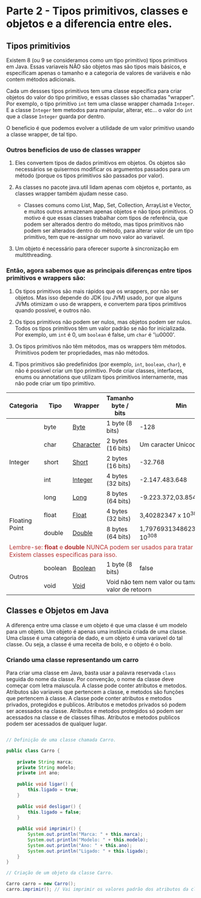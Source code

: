 # Parte 2 - Tipos primitivos, classes e objetos e a diferencia entre eles.

## Tipos primitivios

Existem 8 (ou 9 se consideramos como um tipo primitivo) tipos primitivos em Java. Essas variaveis NÃO são objetos mas são tipos mais
básicos, e especificam apenas o tamanho e a categoria de valores de variáveis e não contem métodos adicionais. 

Cada um dessses tipos primitivos tem uma classe específica para criar objetos do valor do tipo primitivo, e essas 
classes são chamadas "wrapper". Por exemplo, o tipo primitivo `int` tem uma classe wrapper chamada `Integer`. E a 
classe `Integer` tem metodos para manipular, alterar, etc... o valor do `int` que a classe `Integer` guarda por dentro.

O beneficio é que podemos evolver a utilidade de um valor primitivo usando a classe wrapper, de tal tipo.

### Outros beneficios de uso de classes wrapper

1. Eles convertem tipos de dados primitivos em objetos. Os objetos são necessários se quisermos modificar os argumentos 
   passados para um método (porque os tipos primitivos são passados por valor).


2. As classes no pacote java.util lidam apenas com objetos e, portanto, as classes wrapper também ajudam nesse caso.
   * Classes comuns como List, Map, Set, Collection, ArrayList e Vector, e muitos outros armazenam apenas 
     objetos e não tipos primitivos. O motivo é que essas classes trabalhar com tipos de referência, que podem ser
     alterados dentro do método, mas tipos primitivos não podem ser alterados dentro do método, para alterar valor de um
     tipo primitivo, tem que re-assignar um novo valor ao variavel.


3. Um objeto é necessário para oferecer suporte à sincronização em multithreading.


### Então, agora sabemos que as principais diferenças entre tipos primitivos e wrappers são:

1. Os tipos primitivos são mais rápidos que os wrappers, por não ser objetos. Mas isso depende do JDK (ou JVM) usado, 
   por que alguns JVMs otimizam o uso de wrappers, e convertem para tipos primitivos quando possível, e outros não.


2. Os tipos primitivos não podem ser nulos, mas objetos podem ser nulos. Todos os tipos primitivos têm um valor
   padrão se não for inicializada. Por exemplo, um `int` é 0, um `boolean` é false, um `char` é '\u0000'.


3. Os tipos primitivos não têm métodos, mas os wrappers têm métodos. Primitivos podem ter propriedades, mas não métodos.


4. Tipos primitivos são predefinidos (por exemplo, `int`, `boolean`, `char`), e não é possivel criar um tipo primitivo.
   Pode criar classes, interfaces, enums ou annotations que utilizam tipos primitivos internamente, mas não pode criar
   um tipo primitivo.

<table>
    <thead>
        <tr>
            <th>Categoria</th>
            <th>Tipo</th>
            <th>Wrapper</th>
            <th>Tamanho <br>byte / bits</th>
            <th>Min</th>
            <th>Max</th>
            <th>Exemplo de uso</th>
        </tr>
    </thead>
    <tbody>
    <tr>
        <td rowspan="5">Integer</td>
        <td>byte</td>
        <td><a href="https://docs.oracle.com/en/java/javase/19/docs/api/java.base/java/lang/Byte.html">Byte</a></td> 
        <td>1 byte (8 bits)</td>
        <td>-128</td>
        <td>127</td>
        <td><pre>byte b = 65;</pre></td>
    </tr>
    <tr>
        <td>char</td>
        <td><a href="https://docs.oracle.com/en/java/javase/19/docs/api/java.base/java/lang/Character.html">Character</a></td>
        <td>2 bytes (16 bits)</td>
        <td colspan="2">Um caracter Unicode</td>
        <td><pre>char c = 'A';</pre></td>
    </tr>
    <tr>
        <td>short</td>
        <td><a href="https://docs.oracle.com/en/java/javase/19/docs/api/java.base/java/lang/Short.html">Short</a></td>
        <td>2 bytes (16 bits)</td>
        <td>-32.768</td>
        <td>32.767</td>
        <td><pre>short s = 65;</pre></td>
    </tr>
    <tr>
        <td>int</td>
        <td><a href="https://docs.oracle.com/en/java/javase/19/docs/api/java.base/java/lang/Integer.html">Integer</a></td>
        <td>4 bytes (32 bits)</td>
        <td>-2.147.483.648</td>
        <td>2.147.483.647</td>
        <td><pre>int i = 65;</pre></td>
    </tr>
    <tr>
        <td>long</td>
        <td><a href="https://docs.oracle.com/en/java/javase/19/docs/api/java.base/java/lang/Long.html">Long</a></td>
        <td>8 bytes (64 bits)</td>
        <td>-9.223.372,03.854.775.808</td>
        <td>9.223.372.036.854.775.807</td>
        <td><pre>long l = 65L;</pre></td>
    </tr>
    <tr>
        <td rowspan="2">Floating Point</td>
        <td>float</td>
        <td><a href="https://docs.oracle.com/en/java/javase/19/docs/api/java.base/java/lang/Float.html">Float</a></td>
        <td>4 bytes (32 bits)</td>
        <td>3,40282347 x 10<sup>38</sup></td>
        <td>1,40239846 x 10<sup>-45</sup></td>
        <td><pre>float f = 65f;</pre></td>
    </tr>
    <tr>
        <td>double</td>
        <td><a href="https://docs.oracle.com/en/java/javase/19/docs/api/java.base/java/lang/Double.html">Double</a></td>
        <td>8 bytes (64 bits)</td>
        <td>1,7976931348623157 x 10<sup>308</sup></td>
        <td>4,9406564584124654 x 10<sup>-324</sup></td>
        <td><pre>double = d = 65.55;</pre></td>
    </tr>
    <tr>
        <td colspan="7" style="color: #b43131">Lembre-se: <strong>float</strong> e <strong>double</strong> NUNCA podem ser usados para tratar
        valores moneatarios. Não importa se usa wrapper ou não. Existem classes especificas para isso. </td>
    </tr>
    <tr>
        <td rowspan="2">Outros</td>
        <td>boolean</td>
        <td><a href="https://docs.oracle.com/en/java/javase/19/docs/api/java.base/java/lang/Boolean.html">Boolean</a></td> 
        <td>1 byte (8 bits)</td>
        <td>false</td>
        <td>true</td>
        <td><pre>boolean b = false;</pre></td>
    </tr>
    <tr>
        <td>void</td>
        <td><a href="https://docs.oracle.com/en/java/javase/19/docs/api/java.base/java/lang/Void.html">Void</a></td> 
        <td colspan="4">Void não tem nem valor ou tamanho especifico. Normalmente usado para indicar metodos sem valor
        de retoorn</td>
    </tr>
    </tbody>
</table>

## Classes e Objetos em Java

A diferença entre uma classe e um objeto é que uma classe é um modelo para um objeto. Um objeto é apenas uma instância 
criada de uma classe. Uma classe é uma categoria de dado, e um objeto é uma variavel do tal classe. Ou seja, a classe
é uma receita de bolo, e o objeto é o bolo.

### Criando uma classe representando um carro

Para criar uma classe em Java, basta usar a palavra reservada `class` seguida do nome da classe. Por convenção, o nome
da classe deve começar com letra maiuscula. A classe pode conter atributos e metodos. Atributos são variaveis que pertencem
a classe, e metodos são funções que pertencem à classe. A classe pode conter atributos e metodos privados, protegidos e
publicos. Atributos e metodos privados só podem ser acessados na classe. Atributos e metodos protegidos só podem ser
acessados na classe e de classes filhas. Atributos e metodos publicos podem ser acessados de qualquer lugar.

```java

// Definição de uma classe chamada Carro.

public class Carro {
    
    private String marca;
    private String modelo;
    private int ano;
    
    public void ligar() {
        this.ligado = true;
    }
    
    public void desligar() {
        this.ligado = false;
    }
    
    public void imprimir() {
        System.out.println("Marca: " + this.marca);
        System.out.println("Modelo: " + this.modelo);
        System.out.println("Ano: " + this.ano);
        System.out.println("Ligado: " + this.ligado);
    }
}

// Criação de um objeto da classe Carro.

Carro carro = new Carro();
carro.imprimir(); // Vai imprimir os valores padrão dos atributos da classe Carro.
```
    
